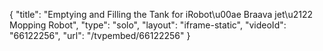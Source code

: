 {
    "title": "Emptying and Filling the Tank for iRobot\u00ae Braava jet\u2122 Mopping Robot",
    "type": "solo",
    "layout": "iframe-static",
    "videoId": "66122256",
    "url": "\/tvpembed\/66122256"
}